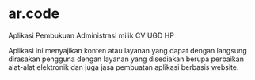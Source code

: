 # ar.code
Aplikasi Pembukuan Administrasi milik CV UGD HP

Aplikasi ini menyajikan konten atau layanan yang dapat dengan langsung dirasakan pengguna dengan layanan yang disediakan berupa perbaikan alat-alat elektronik dan juga jasa pembuatan aplikasi berbasis website.
